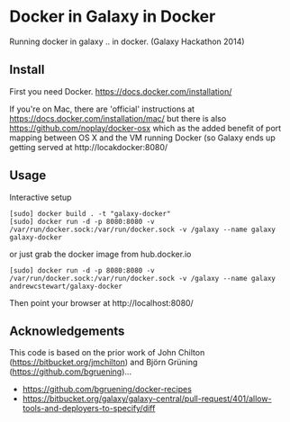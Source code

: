 Docker in Galaxy in Docker
==========================

Running docker in galaxy .. in docker.   (Galaxy Hackathon 2014)

Install
-------

First you need Docker.  https://docs.docker.com/installation/

If you're on Mac, there are 'official' instructions at https://docs.docker.com/installation/mac/ but there is also https://github.com/noplay/docker-osx which as the added benefit of port mapping between OS X and the VM running Docker (so Galaxy ends up getting served at http://locakdocker:8080/


Usage
-----


Interactive setup
```
[sudo] docker build . -t "galaxy-docker"
[sudo] docker run -d -p 8080:8080 -v /var/run/docker.sock:/var/run/docker.sock -v /galaxy --name galaxy galaxy-docker
```

or just grab the docker image from hub.docker.io
```
[sudo] docker run -d -p 8080:8080 -v /var/run/docker.sock:/var/run/docker.sock -v /galaxy --name galaxy andrewcstewart/galaxy-docker
```

Then point your browser at http://localhost:8080/


Acknowledgements
----------------
This code is based on the prior work of John Chilton (https://bitbucket.org/jmchilton) and Björn Grüning (https://github.com/bgruening)...

 * https://github.com/bgruening/docker-recipes
 * https://bitbucket.org/galaxy/galaxy-central/pull-request/401/allow-tools-and-deployers-to-specify/diff
